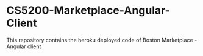 # CS5200-Marketplace-Angular-Client
This repository contains the heroku deployed code of Boston Marketplace - Angular client
